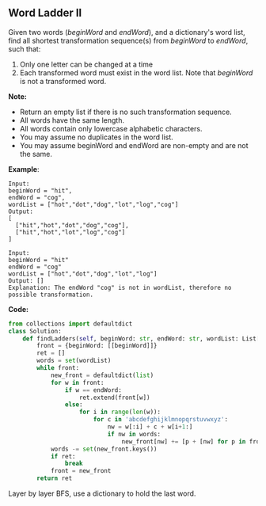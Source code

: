 ## Word Ladder II
Given two words (*beginWord* and *endWord*), and a dictionary's word list, find all shortest transformation sequence(s) from *beginWord* to *endWord*, such that:

1. Only one letter can be changed at a time
2. Each transformed word must exist in the word list. Note that *beginWord* is not a transformed word.

**Note:**

* Return an empty list if there is no such transformation sequence.
* All words have the same length.
* All words contain only lowercase alphabetic characters.
* You may assume no duplicates in the word list.
* You may assume beginWord and endWord are non-empty and are not the same.

**Example**:

```
Input:
beginWord = "hit",
endWord = "cog",
wordList = ["hot","dot","dog","lot","log","cog"]
Output:
[
  ["hit","hot","dot","dog","cog"],
  ["hit","hot","lot","log","cog"]
]
```
```
Input:
beginWord = "hit"
endWord = "cog"
wordList = ["hot","dot","dog","lot","log"]
Output: []
Explanation: The endWord "cog" is not in wordList, therefore no possible transformation.
```

**Code:**

```python
from collections import defaultdict
class Solution:
    def findLadders(self, beginWord: str, endWord: str, wordList: List[str]) -> List[List[str]]:
        front = {beginWord: [[beginWord]]}
        ret = []
        words = set(wordList)
        while front:
            new_front = defaultdict(list)
            for w in front:
                if w == endWord:
                    ret.extend(front[w])
                else:
                    for i in range(len(w)):
                        for c in 'abcdefghijklmnopqrstuvwxyz':
                            nw = w[:i] + c + w[i+1:]
                            if nw in words:
                                new_front[nw] += [p + [nw] for p in front[w]]
            words -= set(new_front.keys())
            if ret:
                break
            front = new_front
        return ret
```
Layer by layer BFS, use a dictionary to hold the last word.
